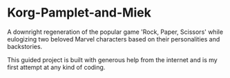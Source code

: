 # Korg-Pamplet-and-Miek
A downright regeneration of the popular game 'Rock, Paper, Scissors' while eulogizing two beloved Marvel characters based on their personalities and backstories.

This guided project is built with generous help from the internet and is my first attempt at any kind of coding.
